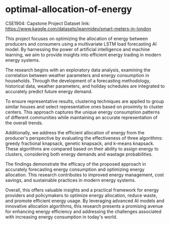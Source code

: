 # optimal-allocation-of-energy
CSE1904: Capstone Project 
Dataset link: https://www.kaggle.com/datasets/jeanmidev/smart-meters-in-london

This project focuses on optimizing the allocation of energy between producers and consumers using a multivariate LSTM load forecasting AI model. By harnessing the power of artificial intelligence and machine learning, we aim to provide insights into efficient energy trading in modern energy systems.

The research begins with an exploratory data analysis, examining the correlation between weather parameters and energy consumption in households. Through the development of a forecasting methodology, historical data, weather parameters, and holiday schedules are integrated to accurately predict future energy demand.

To ensure representative results, clustering techniques are applied to group similar houses and select representative ones based on proximity to cluster centers. This approach captures the unique energy consumption patterns of different communities while maintaining an accurate representation of the overall trends.

Additionally, we address the efficient allocation of energy from the producer's perspective by evaluating the effectiveness of three algorithms: greedy fractional knapsack, genetic knapsack, and k-means knapsack. These algorithms are compared based on their ability to assign energy to clusters, considering both energy demands and wastage probabilities.

The findings demonstrate the efficacy of the proposed approach in accurately forecasting energy consumption and optimizing energy allocation. This research contributes to improved energy management, cost savings, and sustainable practices in modern energy systems.

Overall, this offers valuable insights and a practical framework for energy providers and policymakers to optimize energy allocation, reduce waste, and promote efficient energy usage. By leveraging advanced AI models and innovative allocation algorithms, this research presents a promising avenue for enhancing energy efficiency and addressing the challenges associated with increasing energy consumption in today's world. 
